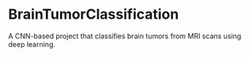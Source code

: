 # BrainTumorClassification
A CNN-based project that classifies brain tumors from MRI scans using deep learning.
